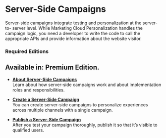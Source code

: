 

# Server-Side Campaigns

Server-side campaigns integrate testing and personalization at the server-to-
server level. While Marketing Cloud Personalization handles the campaign
logic, you need a developer to write the code to call the appropriate APIs and
provide information about the website visitor.

### Required Editions

Available in: Premium Edition.  
---  
  
  * **[About Server-Side Campaigns](https://help.salesforce.com/s/articleView?id=sf.mc_pers_server_side_campaign_about.htm&language=en_US&type=5)**  
Learn about how server-side campaigns work and about implementation roles and
responsibilities.

  * **[Create a Server-Side Campaign](https://help.salesforce.com/s/articleView?id=sf.mc_pers_server_side_campaign_create.htm&language=en_US&type=5)**  
You can create server-side campaigns to personalize experiences across
multiple channels with a single campaign.

  * **[Publish a Server-Side Campaign](https://help.salesforce.com/s/articleView?id=sf.mc_pers_server_side_campaign_publish.htm&language=en_US&type=5)**  
After you test your campaign thoroughly, publish it so that it’s visible to
qualified users.

